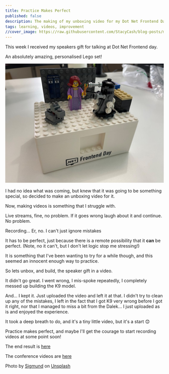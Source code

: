 ```yaml
---
title: Practice Makes Perfect
published: false
description: The making of my unboxing video for my Dot Net Frontend Day speaker gift
tags: learning, videos, improvement
//cover_image: https://raw.githubusercontent.com/StacyCash/blog-posts/main/general/practice-makes-perfect/cover-image.jpg
---
```


This week I received my speakers gift for talking at Dot Net Frontend day.

An absolutely amazing, personalised Lego set!

![Personalised Doctor Who Lego Set](https://raw.githubusercontent.com/StacyCash/blog-posts/main/general/practice-makes-perfect/speaker-gift.jpg)

I had no idea what was coming, but knew that it was going to be something special, so decided to make an unboxing video for it.

Now, making videos is something that I struggle with.

Live streams, fine, no problem. If it goes wrong laugh about it and continue. No problem.

Recording... Er, no. I can't just ignore mistakes

It has to be perfect, just because there is a remote possibility that it **can** be perfect. (Note, no it can't, but I don't let logic stop me stressing!)

It is something that I've been wanting to try for a while though, and this seemed an innocent enough way to practice.

So lets unbox, and build, the speaker gift in a video.

It didn't go great. I went wrong, I mis-spoke repeatedly, I completely messed up building the K9 model.

And... I kept it. Just uploaded the video and left it at that. I didn't try to clean up any of the mistakes, I left in the fact that I got K9 very wrong before I got it right, nor that I managed to miss a bit from the Dalek... I just uploaded as is and enjoyed the experience.

It took a deep breath to do, and it's a tiny little video, but it's a start 😊

Practice makes perfect, and maybe I'll get the courage to start recording videos at some point soon!

The end result is [here](https://youtu.be/Cn2weYHikT4)

The conference videos are [here](https://www.dotnet-frontend.com/recordings)

Photo by <a href="https://unsplash.com/@sigmund?utm_source=unsplash&utm_medium=referral&utm_content=creditCopyText">Sigmund</a> on <a href="https://unsplash.com/s/photos/practice?utm_source=unsplash&utm_medium=referral&utm_content=creditCopyText">Unsplash</a>
  